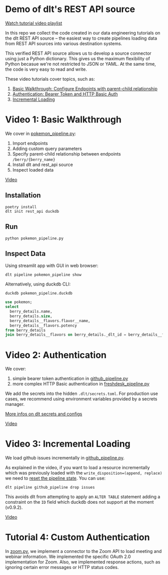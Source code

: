 # Demo of dlt's REST API source

[Watch tutorial video playlist](https://www.youtube.com/playlist?list=PLpTgUMBCn15rs2NkB4ise780UxLKImZTh)

In this repo we collect the code created in our data engineering tutorials on the dlt REST API source – the easiest way to create pipelines loading data from REST API sources into various destination systems.

This verified REST API source allows us to develop a source connector using just a Python dictionary. This gives us the maximum flexibility of Python becasue we're not restricted to JSON or YAML. At the same time, the code is very easy to read and write.

These video tutorials cover topics, such as:
1. [Basic Walkthrough: Configure Endpoints with parent-child relationship](https://youtu.be/OSSSgWrrnyY)
2. [Authentication: Bearer Token and HTTP Basic Auth](https://youtu.be/VqEghIg1cWI?)
3. [Incremental Loading](https://youtu.be/2AUqv0ojwm0)


# Video 1: Basic Walkthrough
We cover in [pokemon_pipeline.py](pokemon_pipeline.py):
1. Import endpoints
2. Adding custom query parameters
3. Specify parent-child relationship between endpoints `/berry/{berry_name}`
4. Install dlt and rest_api source
5. Inspect loaded data

[Video](https://youtu.be/OSSSgWrrnyY)

## Installation
```shell
poetry install
dlt init rest_api duckdb
```

## Run
```shell
python pokemon_pipeline.py
```

## Inspect Data
Using streamlit app with GUI in web browser:
```shell
dlt pipeline pokemon_pipeline show
```

Alternatively, using duckdb CLI:
```shell
duckdb pokemon_pipeline.duckdb
```

```sql
use pokemon;
select
  berry_details.name,
  berry_details.size,
  berry_details__flavors.flavor__name,
  berry_details__flavors.potency
from berry_details
join berry_details__flavors on berry_details._dlt_id = berry_details__flavors._dlt_parent_id;
```
# Video 2: Authentication
We cover:
1. simple bearer token authentication in [github_pipeline.py](github_pipeline.py)
2. more complex HTTP Basic authentication in [freshdesk_pipeline.py](freshdesk_pipeline.py)

We add the secrets into the hidden `.dlt/secrets.toml`. For production use cases, we recommend using environment variables provided by a secrets manager.

[More infos on dlt secrets and configs](https://dlthub.com/docs/general-usage/credentials/configuration)

[Video](https://youtu.be/VqEghIg1cWI?)

# Video 3: Incremental Loading
We load github issues incrementally in [github_pipeline.py](github_pipeline.py).

As explained in the video, if you want to load a resource incrementally which was previously loaded with the `write_disposition=(append, replace)` we need to [reset the pipeline state](https://dlthub.com/docs/general-usage/state#reset-the-pipeline-state-full-or-partial). You can use:
```shell
dlt pipeline github_pipeline drop issues
```
This avoids dlt from attempting to apply an `ALTER TABLE` statement adding a constraint on the `ID` field which duckdb does not support at the moment (v0.9.2).

[Video](https://youtu.be/2AUqv0ojwm0)

# Tutorial 4: Custom Authentication
In [zoom.py](zoom.py), we implement a connector to the Zoom API to load meeting and webinar information.
We implemented the specific OAuth 2.0 implementation for Zoom.
Also, we implemented response actions, such as ignoring certain error messages or HTTP status codes.
